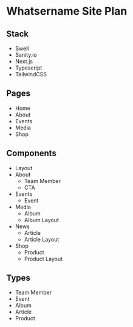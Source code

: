 # Whatsername Site Plan
## Stack 
- Swell
- Sanity.io
- Next.js
- Typescript
- TailwindCSS
## Pages
- Home
- About
- Events
- Media
- Shop

## Components
- Layout
- About
	- Team Member
	- CTA
- Events
	- Event
- Media
	- Album
	- Album Layout
- News
	- Article
	- Article Layout
- Shop
	- Product
	- Product Layout

## Types
- Team Member
- Event
- Album
- Article
- Product